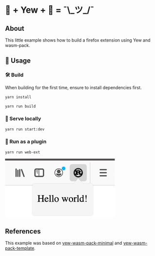 # 🦀 + Yew + 🦊 = ¯\\\_ツ\_/¯️

## About

This little example shows how to build a firefox extension using Yew and wasm-pack. 

## 🚴 Usage

### 🛠️ Build

When building for the first time, ensure to install dependencies first.

```
yarn install
```

```
yarn run build
```

### 🔬 Serve locally

```
yarn run start:dev
```

### 🦊 Run as a plugin

```
yarn run web-ext
```

<img src="./images/screenshot.png"></img>

## References

This example was based on [yew-wasm-pack-minimal](https://github.com/yewstack/yew-wasm-pack-minimal) and [yew-wasm-pack-template](https://github.com/yewstack/yew-wasm-pack-template).
